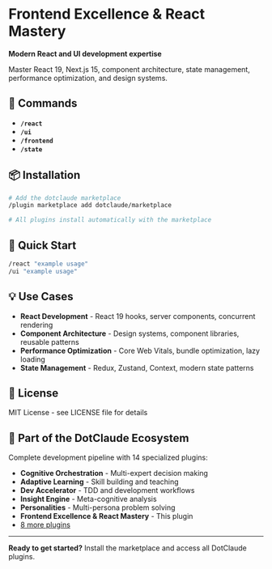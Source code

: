 # Frontend Excellence & React Mastery

**Modern React and UI development expertise**

Master React 19, Next.js 15, component architecture, state management, performance optimization, and design systems.

## 🎯 Commands

- **`/react`**
- **`/ui`**
- **`/frontend`**
- **`/state`**

## 📦 Installation

```bash
# Add the dotclaude marketplace
/plugin marketplace add dotclaude/marketplace

# All plugins install automatically with the marketplace
```

## 🚀 Quick Start

```bash
/react "example usage"
/ui "example usage"
```

## 💡 Use Cases

- **React Development** - React 19 hooks, server components, concurrent rendering
- **Component Architecture** - Design systems, component libraries, reusable patterns
- **Performance Optimization** - Core Web Vitals, bundle optimization, lazy loading
- **State Management** - Redux, Zustand, Context, modern state patterns

## 📄 License

MIT License - see LICENSE file for details

## 🌟 Part of the DotClaude Ecosystem

Complete development pipeline with 14 specialized plugins:
- **Cognitive Orchestration** - Multi-expert decision making
- **Adaptive Learning** - Skill building and teaching
- **Dev Accelerator** - TDD and development workflows
- **Insight Engine** - Meta-cognitive analysis
- **Personalities** - Multi-persona problem solving
- **Frontend Excellence & React Mastery** - This plugin
- [8 more plugins](https://github.com/dotclaude/marketplace)

---

**Ready to get started?** Install the marketplace and access all DotClaude plugins.
